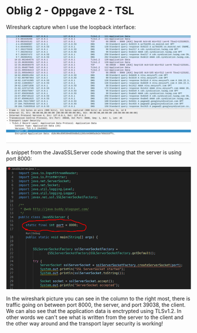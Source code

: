 # Oblig 2 - Oppgave 2 - TSL

Wireshark capture when I use the loopback interface:

<img src="./wireshark-TLS.png">

A snippet from the JavaSSLServer code showing that the server is using port 8000:

<img src="./SSLServer-port.png">

In the wireshark picture you can see in the column to the right most, there is traffic going on between port 8000, the server, and port 39038, the client. We can also see that the application data is enctrypted using TLSv1.2. In other words we can't see what is written from the server to the client and the other way around and the transport layer security is working!